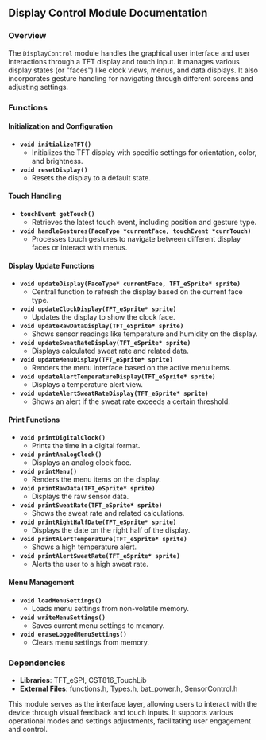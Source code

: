 ## Display Control Module Documentation

### Overview
The `DisplayControl` module handles the graphical user interface and user interactions through a TFT display and touch input. It manages various display states (or "faces") like clock views, menus, and data displays. It also incorporates gesture handling for navigating through different screens and adjusting settings.

### Functions

#### Initialization and Configuration
- **`void initializeTFT()`**
  - Initializes the TFT display with specific settings for orientation, color, and brightness.
- **`void resetDisplay()`**
  - Resets the display to a default state.

#### Touch Handling
- **`touchEvent getTouch()`**
  - Retrieves the latest touch event, including position and gesture type.
- **`void handleGestures(FaceType *currentFace, touchEvent *currTouch)`**
  - Processes touch gestures to navigate between different display faces or interact with menus.

#### Display Update Functions
- **`void updateDisplay(FaceType* currentFace, TFT_eSprite* sprite)`**
  - Central function to refresh the display based on the current face type.
- **`void updateClockDisplay(TFT_eSprite* sprite)`**
  - Updates the display to show the clock face.
- **`void updateRawDataDisplay(TFT_eSprite* sprite)`**
  - Shows sensor readings like temperature and humidity on the display.
- **`void updateSweatRateDisplay(TFT_eSprite* sprite)`**
  - Displays calculated sweat rate and related data.
- **`void updateMenuDisplay(TFT_eSprite* sprite)`**
  - Renders the menu interface based on the active menu items.
- **`void updateAlertTemperatureDisplay(TFT_eSprite* sprite)`**
  - Displays a temperature alert view.
- **`void updateAlertSweatRateDisplay(TFT_eSprite* sprite)`**
  - Shows an alert if the sweat rate exceeds a certain threshold.

#### Print Functions
- **`void printDigitalClock()`**
  - Prints the time in a digital format.
- **`void printAnalogClock()`**
  - Displays an analog clock face.
- **`void printMenu()`**
  - Renders the menu items on the display.
- **`void printRawData(TFT_eSprite* sprite)`**
  - Displays the raw sensor data.
- **`void printSweatRate(TFT_eSprite* sprite)`**
  - Shows the sweat rate and related calculations.
- **`void printRightHalfDate(TFT_eSprite* sprite)`**
  - Displays the date on the right half of the display.
- **`void printAlertTemperature(TFT_eSprite* sprite)`**
  - Shows a high temperature alert.
- **`void printAlertSweatRate(TFT_eSprite* sprite)`**
  - Alerts the user to a high sweat rate.

#### Menu Management
- **`void loadMenuSettings()`**
  - Loads menu settings from non-volatile memory.
- **`void writeMenuSettings()`**
  - Saves current menu settings to memory.
- **`void eraseLoggedMenuSettings()`**
  - Clears menu settings from memory.

### Dependencies

- **Libraries**: TFT_eSPI, CST816_TouchLib
- **External Files**: functions.h, Types.h, bat_power.h, SensorControl.h

This module serves as the interface layer, allowing users to interact with the device through visual feedback and touch inputs. It supports various operational modes and settings adjustments, facilitating user engagement and control.